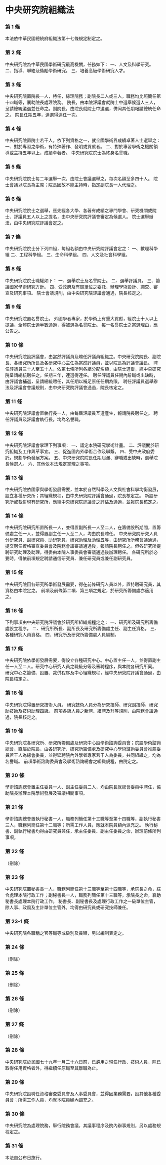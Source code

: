 # 中央研究院組織法

### 第 1 條

本法依中華民國總統府組織法第十七條規定制定之。

### 第 2 條

中央研究院為中華民國學術研究最高機關，任務如下：
一、人文及科學研究。
二、指導、聯絡及獎勵學術研究。
三、培養高級學術研究人才。

### 第 3 條

中央研究院置院長一人，特任，綜理院務；副院長二人或三人，職務均比照簡任第十四職等，襄助院長處理院務。
院長，由本院評議會就院士中選舉候選人三人，呈請總統遴選並任命之。副院長，由院長就院士中遴選，併同其任期報請總統任命之。
院長任期五年，連選得連任一次。

### 第 4 條

中央研究院置院士若干人，依下列資格之一，就全國學術界成績卓著人士選舉之：
一、對於專習之學術，有特殊著作、發明或貢獻者。
二、對於專習學術之機關領導或主持五年以上，成績卓著者。
中央研究院院士為終身名譽職。

### 第 5 條

中央研究院院士每二年選舉一次，由院士會議選舉之，每次名額至多四十人。
院士會議以院長為主席；院長因故不能主持時，指定副院長一人代理之。

### 第 6 條

中央研究院院士之選舉，應先經各大學、各著有成績之專門學會、研究機關或院士、評議員五人以上之提名，由中央研究院評議會審定為候選人。
院士選舉辦法，由中央研究院評議會定之。

### 第 7 條

中央研究院院士分下列四組，每組名額由中央研究院評議會定之：
一、數理科學組
二、工程科學組。
三、生命科學組。
四、人文及社會科學組。

### 第 8 條

中央研究院院士職權如下：
一、選舉院士及名譽院士。
二、選舉評議員。
三、籌議國家學術研究方針。
四、受政府及有關單位之委託，辦理學術設計、調查、審查及研究事項。
院士會議規則，由中央研究院評議會通過，院長核定之。

### 第 9 條

中央研究院置名譽院士。
外國學者專家，於學術上有重大貢獻，經院士十人以上提議，全體院士過半數通過，得被選為名譽院士。
每一名譽院士之當選理由，應公告之。

### 第 10 條

中央研究院設評議會，由當然評議員及聘任評議員組織之。中央研究院院長、副院長、各研究所所長及各研究中心主任為當然評議員，並以院長為評議會議長。
聘任評議員三十人至五十人，依第七條所列各組分配名額，由院士選舉，經中央研究院呈請總統聘任之，任期三年，連選得連任。
聘任評議員任期內辭職或出缺時，由評議會補選，呈請總統聘任，其任期以補足原任任期為限。
聘任評議員選舉辦法及評議會會議規則，由中央研究院評議會通過，院長核定之。

### 第 11 條

中央研究院評議會置執行長一人，由每屆評議員互選產生，報請院長聘任之。
聘任評議員及評議會執行長，均為名譽職。

### 第 12 條

中央研究院評議會掌理下列事項：
一、議定本院研究學術計畫。
二、評議關於研究組織及工作興革事宜。
三、促進國內外學術合作及聯繫。
四、受中央政府委託，規劃學術發展方案。
五、中央研究院院長任期屆滿、辭職或出缺時，選舉院長候選人。
六、其他依本法規定掌理之事項。

### 第 13 條

中央研究院依國家與學術發展需要，並本於自然科學及人文與社會科學均衡發展，設立各種研究所；其組織規程，由中央研究院評議會通過，院長核定之。
新設研究所或裁併現有研究所，應經中央研究院評議會之評估及通過，並報院長核定之。

### 第 14 條

中央研究院研究所置所長一人，並得置副所長一人至二人，在籌備設所期間，置籌備處主任一人，並得置副主任一人至二人，均由院長聘任。
中央研究院研究人員分研究員、副研究員、助研究員、研究助理及助理五等，由研究所所務會議通過，提交聘任資格審查委員會及院務會議審議通過後，報請院長聘任之。但各研究所提聘研究助理及助理，得委由本院人事委員會審議通過後辦理聘任。
各研究所於必要時，得依前項規定聘請通信研究員、兼任研究員或兼任副研究員。

### 第 15 條

中央研究院因各研究所學術發展需要，得在前條研究人員以外，置特聘研究員，其資格由本院定之。
前項及前條第二項、第三項之規定，於研究所籌備處亦適用之。

### 第 16 條

下列事項由中央研究院評議會於研究所組織規程定之：
一、研究所及研究所籌備處設立程序。
二、研究所所長、副所長及研究所籌備處主任、副主任資格。
三、各種研究人員資格。
四、研究所及研究所籌備處人員編制。

### 第 17 條

中央研究院依學術發展需要，得設立各種研究中心。中心置主任一人，並得置副主任一人至二人。研究中心研究人員之職級分等及審聘程序，與本院各研究所同。
研究中心之籌備、設置、裁併程序及中心組織規程，經中央研究院評議會通過，由院長核定之。

### 第 18 條

中央研究院得置研究技術人員。
研究技術人員分為研究技師、研究副技師、研究助技師及技術助理四級。
前項各級人員之新聘、續聘及升等規則，由院務會議通過，院長核定之。

### 第 19 條

中央研究院各研究所、研究所籌備處及研究中心設學術諮詢委員會；院設學術諮詢總會，直屬於院長，由各研究所、研究所籌備處及研究中心學術諮詢委員會推薦委員若干人為總會委員，並得延聘院內外學者專家若干人為委員，共同組織之，均為名譽職。
前項學術諮詢委員會及學術諮詢總會之組織規程，由院定之。

### 第 20 條

學術諮詢總會置主任委員一人、副主任委員二人，均由院長就總會委員中聘任，協助院長辦理本院學術發展及審議相關事項。

### 第 21 條

學術諮詢總會置執行秘書一人，職務列簡任第十三職等至第十四職等，副執行秘書三人，職務列簡任第十二職等；所需工作人員，應就本院員額內派充之。
執行秘書、副執行秘書均得由研究員兼任，承主任委員、副主任委員之命，辦理前條所列事項。

### 第 22 條

（刪除）

### 第 23 條

中央研究院置秘書長一人，職務列簡任第十三職等至第十四職等，承院長之命，綜合處理本院行政工作；副秘書長一人，職務列簡任第十三職等，承院長之命，襄助秘書長處理本院行政工作。
秘書長、副秘書長及處理行政工作之一級單位主管，除人事、政風及主計單位主管外，均得由研究員或研究技師兼任。

### 第 23-1 條

中央研究院各職稱之官等職等或級別及員額，另以編制表定之。

### 第 24 條

（刪除）

### 第 25 條

（刪除）

### 第 26 條

（刪除）

### 第 27 條

（刪除）

### 第 28 條

中央研究院於民國七十九年一月二十六日前，已遴用之現任行政、技術人員，除已取得任用資格者外，得繼續任原職至其離職為止。

### 第 29 條

中央研究院設聘任資格審查委員會及人事委員會，並得因業務需要，設其他各種委員會；所需工作人員，均就本院員額內調充之。

### 第 30 條

中央研究院為處理院務，舉行院務會議，其議事程序及院內辦事規則，另以處務規程定之。

### 第 31 條

本法自公布日施行。
